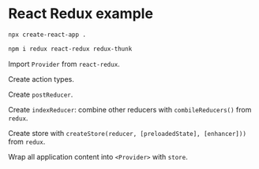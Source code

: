 # React Redux example

```bash
npx create-react-app .
```

```bash
npm i redux react-redux redux-thunk
```

Import `Provider` from `react-redux`.

Create action types.

Create `postReducer`.

Create `indexReducer`: combine other reducers with `combileReducers()` from `redux`.

Create store with `createStore(reducer, [preloadedState], [enhancer]))` from `redux`.

Wrap all application content into `<Provider>` with `store`.